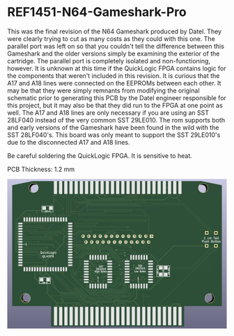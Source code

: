 # REF1451-N64-Gameshark-Pro

This was the final revision of the N64 Gameshark produced by Datel. They were clearly trying to cut as many costs as they could with this one. The parallel port was left on so that you couldn't tell the difference between this Gameshark and the older versions simply be examining the exterior of the cartridge. The parallel port is completely isolated and non-functioning, however. It is unknown at this time if the QuickLogic FPGA contains logic for the components that weren't included in this revision. It is curious that the A17 and A18 lines were connected on the EEPROMs between each other. It may be that they were simply remnants from modifying the original schematic prior to generating this PCB by the Datel engineer responsible for this project, but it may also be that they did run to the FPGA at one point as well. The A17 and A18 lines are only necessary if you are using an SST 28LF040 instead of the very common SST 29LE010. The rom supports both and early versions of the Gameshark have been found in the wild with the SST 28LF040's. This board was only meant to support the SST 29LE010's due to the disconnected A17 and A18 lines.

Be careful soldering the QuickLogic FPGA. It is sensitive to heat.

PCB Thickness: 1.2 mm

![image](https://github.com/Modman/REF1451-N64-Gameshark-Pro/blob/main/REF1451%20Optimized.png)
